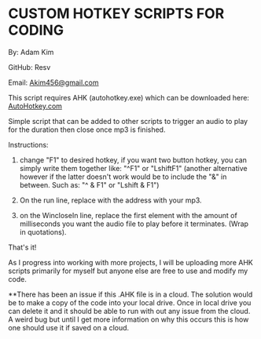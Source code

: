 # CUSTOM HOTKEY SCRIPTS FOR CODING
By: Adam Kim

GitHub: Resv

Email: Akim456@gmail.com


This script requires AHK (autohotkey.exe) which can be downloaded here: <a href="https://autohotkey.com">AutoHotkey.com</a>

Simple script that can be added to other scripts to trigger an audio to play for the duration then close once mp3 is finished.

Instructions:
1. change "F1" to desired hotkey, if you want two button hotkey, you can simply write them together like: "^F1" or "LshiftF1" (another alternative however if the latter doesn't work would be to include the "&" in between. Such as: "^ & F1" or "Lshift & F1")

2. On the run line, replace with the address with your mp3.

3. on the WincloseIn line, replace the first element with the amount of milliseconds you want the audio file to play before it terminates. (Wrap in quotations).

That's it!

As I progress into working with more projects, I will be uploading more AHK scripts primarily for myself but anyone else are free to use and modify my code.

**There has been an issue if this .AHK file is in a cloud. The solution would be to make a copy of the code into your local drive. Once in local drive you can delete it and it should be able to run with out any issue from the cloud. A weird bug but until I get more information on why this occurs this is how one should use it if saved on a cloud.
